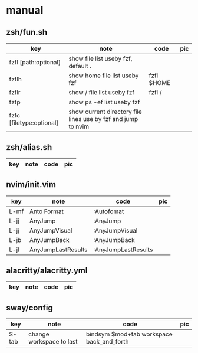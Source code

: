# manual

## zsh/fun.sh

| key | note | code | pic |
| --- | ---- | ---- | --- |
| fzfl [path:optional] | show file list useby fzf, default . |  |  |
| fzflh | show home file list useby fzf | fzfl $HOME |  |
| fzflr | show / file list useby fzf | fzfl / |  |
| fzfp | show ps -ef list useby fzf |  |  |
| fzfc [filetype:optional] | show current directory file lines use by fzf and jump to nvim |  |  |

## zsh/alias.sh

| key | note | code | pic |
| --- | ---- | ---- | --- |

## nvim/init.vim

| key | note | code | pic |
| --- | ---- | ---- | --- |
| L-mf | Anto Format | :Autofomat<cr> |  |
| L-jj | AnyJump | :AnyJump |  |
| L-jj | AnyJumpVisual | :AnyJumpVisual |  |
| L-jb | AnyJumpBack | :AnyJumpBack |  |
| L-jl | AnyJumpLastResults | :AnyJumpLastResults |  |

## alacritty/alacritty.yml

| key | note | code | pic |
| --- | ---- | ---- | --- |

## sway/config

| key | note | code | pic |
| --- | ---- | ---- | --- |
| S-tab | change workspace to last | bindsym $mod+tab workspace back_and_forth |  |

